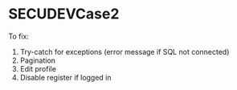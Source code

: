 # SECUDEVCase2

To fix:

1. Try-catch for exceptions (error message if SQL not connected)
2. Pagination
3. Edit profile
4. Disable register if logged in